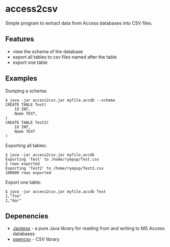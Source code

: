 # access2csv

Simple program to extract data from Access databases into CSV files.

## Features

 * view the schema of the database
 * export all tables to csv files named after the table
 * export one table

## Examples

Dumping a schema:

    $ java -jar access2csv.jar myfile.accdb --schema	
	CREATE TABLE Test(
		Id INT,
		Name TEXT,
	)
	CREATE TABLE Test2(
		Id INT,
		Name TEXT
	)
	
Exporting all tables:

    $ java -jar access2csv.jar myfile.accdb
	Exporting 'Test' to /home/ryepup/Test.csv
	2 rows exported
	Exporting 'Test2' to /home/ryepup/Test2.csv
	100000 rows exported
	
Export one table:

    $ java -jar access2csv.jar myfile.accdb Test
	1,"foo"
	2,"bar"

## Depenencies

 * [Jackess](http://jackcess.sourceforge.net/) - a pure Java library
   for reading from and writing to MS Access databases
 * [opencsv](http://opencsv.sourceforge.net/) - CSV library

